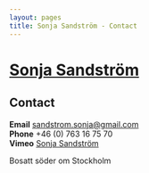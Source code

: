 ```yaml
---
layout: pages
title: Sonja Sandström - Contact
---
```


# [Sonja Sandström](../)

## Contact

**Email** <sandstrom.sonja@gmail.com>  
**Phone** +46 (0) 763 16 75 70  
**Vimeo** [Sonja Sandström](http://vimeo.com/user8520199)

Bosatt söder om Stockholm   

<div class="fb-follow"
data-href="https://www.facebook.com/FotografSonjaSandstrom"
data-colorscheme="light" data-layout="standard" data-show-faces="true"></div>
<div id="fb-root"></div>
<script>(function(d, s, id) {
	var js, fjs = d.getElementsByTagName(s)[0];
	if (d.getElementById(id)) return;
	js = d.createElement(s); js.id = id;
	js.src = "//connect.facebook.net/en_US/all.js#xfbml=1";
	fjs.parentNode.insertBefore(js, fjs);
	}(document, 'script', 'facebook-jssdk'));
</script>

